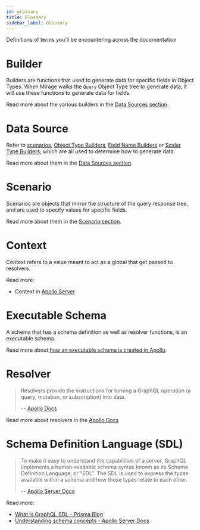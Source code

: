 ```yaml
---
id: glossary
title: Glossary
sidebar_label: Glossary
---
```


Definitions of terms you'll be encountering across the documentation

# Builder

Builders are functions that used to generate data for specific fields in Object Types. When Mirage walks the `Query` Object Type tree to generate data, it will use these functions to generate data for fields.

Read more about the various builders in the [Data Sources section](/graphql-mirage/docs/data-sources).

# Data Source

Refer to [scenarios](/graphql-mirage/docs/scenarios), [Object Type Builders](/graphql-mirage/docs/object-type-builders), [Field Name Builders](field-name-builders) or [Scalar Type Builders](/graphql-mirage/docs/scalar-type-builders), which are all used to determine how to generate data.

Read more about them in the [Data Sources section](/graphql-mirage/docs/data-sources).

# Scenario

Scenarios are objects that mirror the structure of the query response tree, and are used to specify values for specific fields.

Read more about them in the [Scenario section](/graphql-mirage/docs/scenarios).

# Context

Context refers to a value meant to act as a global that get passed to resolvers.

Read more:

- Context in [Apollo Server](https://www.apollographql.com/docs/apollo-server/essentials/data.html#context)

# Executable Schema

A schema that has a schema definition as well as resolver functions, is an executable schema.

Read more about [how an executable schema is created in Apollo](https://www.apollographql.com/docs/graphql-tools/generate-schema.html#makeExecutableSchema).

# Resolver

> Resolvers provide the instructions for turning a GraphQL operation (a query, mutation, or subscription) into data.
>
> -- [Apollo Docs](https://www.apollographql.com/docs/tutorial/resolvers.html#resolver-api)

Read more about resolvers in the [Apollo Docs](https://www.apollographql.com/docs/tutorial/resolvers.html#resolver-api)

# Schema Definition Language (SDL)

> To make it easy to understand the capabilities of a server, GraphQL implements a human-readable schema syntax known as its Schema Definition Language, or “SDL”. The SDL is used to express the types available within a schema and how those types relate to each other.
>
> -- [Apollo Server Docs](https://www.apollographql.com/docs/apollo-server/essentials/schema.html#sdl)

Read more:

- [What is GraphQL SDL - Prisma Blog](https://www.prisma.io/blog/graphql-sdl-schema-definition-language-6755bcb9ce51)
- [Understanding schema concepts - Apollo Server Docs](https://www.apollographql.com/docs/apollo-server/essentials/schema.html#sdl)
